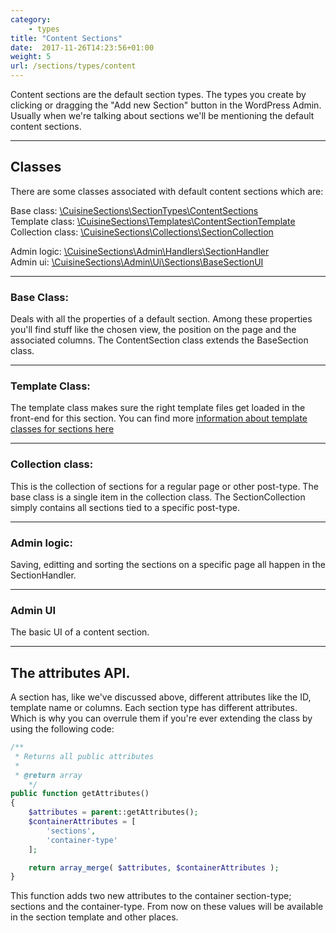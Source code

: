 ```yaml
---
category: 
    - types
title: "Content Sections"
date:  2017-11-26T14:23:56+01:00
weight: 5
url: /sections/types/content
---
```


Content sections are the default section types. The types you create by clicking or dragging the "Add new Section" button in the WordPress Admin. Usually when we're talking about sections we'll be mentioning the default content sections.

---

## Classes

There are some classes associated with default content sections which are:

Base class: <ins>\CuisineSections\SectionTypes\ContentSections</ins><br/>
Template class: <ins>\CuisineSections\Templates\ContentSectionTemplate</ins><br/> 
Collection class: <ins>\CuisineSections\Collections\SectionCollection</ins><br/>

Admin logic: <ins>\CuisineSections\Admin\Handlers\SectionHandler</ins><br/>
Admin ui: <ins>\CuisineSections\Admin\Ui\Sections\BaseSectionUI</ins><br/>

---


### Base Class:
Deals with all the properties of a default section. Among these properties you'll find stuff like the chosen view, the position on the page and the associated columns. The ContentSection class extends the BaseSection class. 

---

### Template Class:

The template class makes sure the right template files get loaded in the front-end for this section. You can find more [information about template classes for sections here](/sections/templating/class)

---

### Collection class:
This is the collection of sections for a regular page or other post-type. The base class is a single item in the collection class. The SectionCollection simply contains all sections tied to a specific post-type. 

---

### Admin logic:
Saving, editting and sorting the sections on a specific page all happen in the SectionHandler. 

---

### Admin UI
The basic UI of a content section.

---

## The attributes API.
A section has, like we've discussed above, different attributes like the ID, template name or columns. Each section type has different attributes. Which is why you can overrule them if you're ever extending the class by using the following code:

```php
/**
 * Returns all public attributes
 * 
 * @return array
    */
public function getAttributes()
{
    $attributes = parent::getAttributes();
    $containerAttributes = [
        'sections',
        'container-type'
    ];

    return array_merge( $attributes, $containerAttributes );
}
```
This function adds two new attributes to the container section-type; sections and the container-type. From now on these values will be available in the section template and other places.